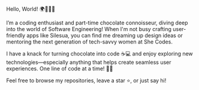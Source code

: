 Hello, World! 🌍👩‍💻👋


I’m a coding enthusiast and part-time chocolate connoisseur, diving deep into the world of Software Engineering! When I'm not busy crafting user-friendly apps like Silesua, you can find me dreaming up design ideas or mentoring the next generation of tech-savvy women at She Codes.

I have a knack for turning chocolate into code ☕💻 and enjoy exploring new technologies—especially anything that helps create seamless user experiences. One line of code at a time! 🌈🚀

Feel free to browse my repositories, leave a star ⭐, or just say hi!

